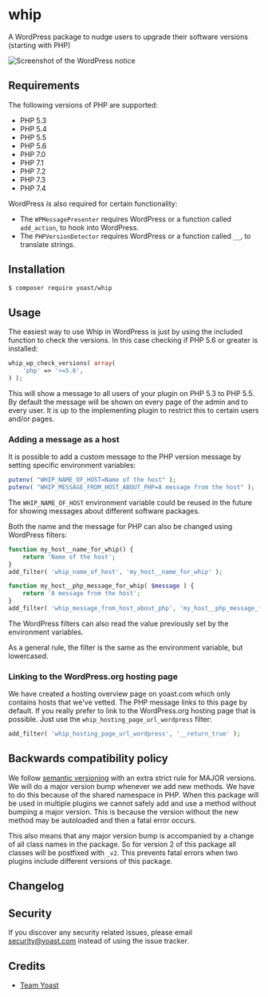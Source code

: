 # whip
A WordPress package to nudge users to upgrade their software versions (starting with PHP)

![Screenshot of the WordPress notice](./images/wp-message.png)

## Requirements

The following versions of PHP are supported:

* PHP 5.3
* PHP 5.4
* PHP 5.5
* PHP 5.6
* PHP 7.0
* PHP 7.1
* PHP 7.2
* PHP 7.3
* PHP 7.4

WordPress is also required for certain functionality:

* The `WPMessagePresenter` requires WordPress or a function called `add_action`, to hook into WordPress.
* The `PHPVersionDetector` requires WordPress or a function called `__`, to translate strings.

## Installation

```bash
$ composer require yoast/whip 
```

## Usage

The easiest way to use Whip in WordPress is just by using the included function to check the versions. In this case checking if PHP 5.6 or greater is installed: 
```php
whip_wp_check_versions( array(
	'php' => '>=5.6',
) );
```

This will show a message to all users of your plugin on PHP 5.3 to PHP 5.5. By default the message will be shown on every page of the admin and to every user. It is up to the implementing plugin to restrict this to certain users and/or pages.

### Adding a message as a host

It is possible to add a custom message to the PHP version message by setting specific environment variables:

```php
putenv( "WHIP_NAME_OF_HOST=Name of the host" );
putenv( "WHIP_MESSAGE_FROM_HOST_ABOUT_PHP=A message from the host" );
```

The `WHIP_NAME_OF_HOST` environment variable could be reused in the future for showing messages about different software packages.

Both the name and the message for PHP can also be changed using WordPress filters:
```php
function my_host__name_for_whip() {
	return 'Name of the host';
}
add_filter( 'whip_name_of_host', 'my_host__name_for_whip' );

function my_host__php_message_for_whip( $message ) {
	return 'A message from the host';
}
add_filter( 'whip_message_from_host_about_php', 'my_host__php_message_for_whip' );
```

The WordPress filters can also read the value previously set by the environment variables.

As a general rule, the filter is the same as the environment variable, but lowercased.

### Linking to the WordPress.org hosting page

We have created a hosting overview page on yoast.com which only contains hosts that we've vetted. The PHP message links to this page by default. If you really prefer to link to the WordPress.org hosting page that is possible. Just use the `whip_hosting_page_url_wordpress` filter:

```php
add_filter( 'whip_hosting_page_url_wordpress', '__return_true' );
```

## Backwards compatibility policy

We follow [semantic versioning][semver] with an extra strict rule for MAJOR versions. We will do a major version bump whenever we add new methods. We have to do this because of the shared namespace in PHP. When this package will be used in multiple plugins we cannot safely add and use a method without bumping a major version. This is because the version without the new method may be autoloaded and then a fatal error occurs.

This also means that any major version bump is accompanied by a change of all class names in the package. So for version 2 of this package all classes will be postfixed with `_v2`. This prevents fatal errors when two plugins include different versions of this package.

## Changelog


## Security

If you discover any security related issues, please email security@yoast.com instead of using the issue tracker.

## Credits

* [Team Yoast](https://github.com/yoast)


[semver]: http://semver.org/
